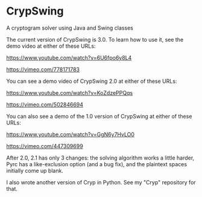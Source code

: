 # CrypSwing
A cryptogram solver using Java and Swing classes

The current version of CrypSwing is 3.0. To learn how to use it, see the demo video at either of these URLs:

https://www.youtube.com/watch?v=6U6fpo6y8L4

https://vimeo.com/778171783

You can see a demo video of CrypSwing 2.0 at either of these URLs:

https://www.youtube.com/watch?v=KoZdzePPQqs

https://vimeo.com/502846694

You can also see a demo of the 1.0 version of CrypSwing at either of these URLs:

https://www.youtube.com/watch?v=GgN6y7HvLO0

https://vimeo.com/447309699

After 2.0, 2.1 has only 3 changes: the solving algorithm works a little harder, Pyrc has a
like-exclusion option (and a bug fix), and the plaintext spaces initially come up blank.

I also wrote another version of Cryp in Python. See my "Cryp" repository for that.
